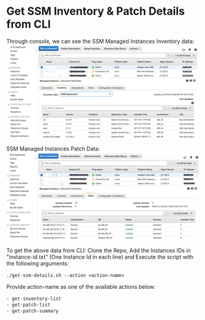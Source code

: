 # Get SSM Inventory & Patch Details from CLI

Through console, we can see the SSM Managed Instances Inventory data:
![Alt text](images/ssm-inventory.jpg?raw=true "SSM Inventory")

SSM Managed Instances Patch Data:
![Alt text](images/ssm-patch.jpg?raw=true "SSM Patch")


To get the above data from CLI: Clone the Repo, Add the Instances IDs in "instance-id.txt" (One Instance Id in each line) and Execute the script with the following arguments:
```
./get-ssm-details.sh --action <action-name>
```
Provide action-name as  one of the available actions below:
```
- get-inventory-list
- get-patch-list 
- get-patch-summary
```
